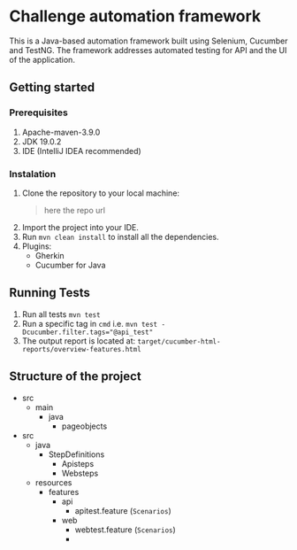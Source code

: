 # Challenge automation framework

This is a Java-based automation framework built using Selenium, Cucumber and TestNG. The framework addresses automated testing for API and the UI of the application.

## Getting started
### Prerequisites
1. Apache-maven-3.9.0
2. JDK 19.0.2
3. IDE (IntelliJ IDEA recommended)

### Instalation

1. Clone the repository to your local machine:
   >here the repo url
2. Import the project into your IDE.
3. Run `mvn clean install` to install all the dependencies.
4. Plugins: 
   - Gherkin 
   - Cucumber for Java

## Running Tests
1. Run all tests `mvn test`
2. Run a specific tag in `cmd` i.e. `mvn test -Dcucumber.filter.tags="@api_test"`
3. The output report is located at: 
`target/cucumber-html-reports/overview-features.html`

## Structure of the project
- src
  - main
    - java
      - pageobjects
- src
  - java
    - StepDefinitions
      - Apisteps
      - Websteps
  - resources
    - features
      - api
        - apitest.feature (`Scenarios`)
      - web
        - webtest.feature (`Scenarios`)
        - 